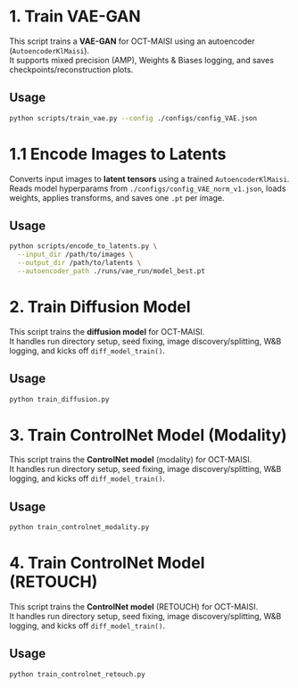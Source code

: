# 1. Train VAE-GAN

This script trains a **VAE-GAN** for OCT-MAISI using an autoencoder (`AutoencoderKlMaisi`).  
It supports mixed precision (AMP), Weights & Biases logging, and saves checkpoints/reconstruction plots.

## Usage

```bash
python scripts/train_vae.py --config ./configs/config_VAE.json
```

# 1.1 Encode Images to Latents

Converts input images to **latent tensors** using a trained `AutoencoderKlMaisi`.  
Reads model hyperparams from `./configs/config_VAE_norm_v1.json`, loads weights, applies transforms, and saves one `.pt` per image.

## Usage

```bash
python scripts/encode_to_latents.py \
  --input_dir /path/to/images \
  --output_dir /path/to/latents \
  --autoencoder_path ./runs/vae_run/model_best.pt
```

# 2. Train Diffusion Model

This script trains the **diffusion model** for OCT-MAISI.  
It handles run directory setup, seed fixing, image discovery/splitting, W&B logging, and kicks off `diff_model_train()`.

## Usage

```bash
python train_diffusion.py
```

# 3. Train ControlNet Model (Modality)

This script trains the **ControlNet model** (modality) for OCT-MAISI.  
It handles run directory setup, seed fixing, image discovery/splitting, W&B logging, and kicks off `diff_model_train()`.

## Usage

```bash
python train_controlnet_modality.py
```

# 4. Train ControlNet Model (RETOUCH)

This script trains the **ControlNet model** (RETOUCH) for OCT-MAISI.  
It handles run directory setup, seed fixing, image discovery/splitting, W&B logging, and kicks off `diff_model_train()`.

## Usage

```bash
python train_controlnet_retouch.py
```